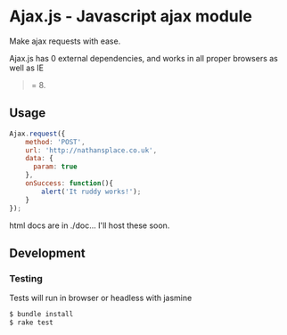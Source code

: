 # Ajax.js - Javascript ajax module

Make ajax requests with ease.

Ajax.js has 0 external dependencies, and works in all proper browsers as well as IE
>= 8.

## Usage

```javascript
Ajax.request({
    method: 'POST',
    url: 'http://nathansplace.co.uk',
    data: {
      param: true
    },
    onSuccess: function(){
        alert('It ruddy works!');
    }
});
```

html docs are in ./doc... I'll host these soon.

## Development

### Testing

Tests will run in browser or headless with jasmine

```zsh
$ bundle install
$ rake test
```

